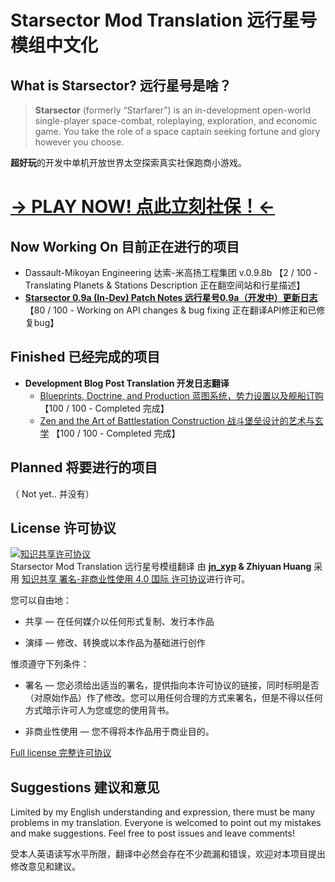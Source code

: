 # Starsector Mod Translation 远行星号模组中文化

## What is Starsector? 远行星号是啥？

>**Starsector** (formerly “Starfarer”) is an in-development open-world single-player space-combat, roleplaying, exploration, and economic game. You take the role of a space captain seeking fortune and glory however you choose.

**超好玩**的开发中单机开放世界太空探索真实社保跑商小游戏。

# <a href = "http://fractalsoftworks.com/" target = "_blank">→ PLAY NOW! 点此立刻社保！←</a>

## Now Working On 目前正在进行的项目 
- Dassault-Mikoyan Engineering 达索-米高扬工程集团 v.0.9.8b
【2 / 100 - Translating Planets & Stations Description 正在翻空间站和行星描述】
- **<a href="Blog Translation\20180601 - Starsector 0.9a (In-Dev) Patch Notes/20180601-chs.md">Starsector 0.9a (In-Dev) Patch Notes 远行星号0.9a（开发中）更新日志</a>**
【80 / 100 - Working on API changes & bug fixing 正在翻译API修正和已修复bug】

## Finished 已经完成的项目
- **Development Blog Post Translation 开发日志翻译**
     - <a href="Blog Translation/20180212 - Blueprints, Doctrine, and Production/20180212-chs.md">Blueprints, Doctrine, and Production 蓝图系统，势力设置以及舰船订购</a>
    【100 / 100 - Completed 完成】
     - <a href="Blog Translation/20180302 - Zen and the Art of Battlestation Construction/20180302-chs.md">Zen and the Art of Battlestation Construction 战斗堡垒设计的艺术与玄学</a>
    【100 / 100 - Completed 完成】

## Planned 将要进行的项目
（ Not yet.. 并没有）

## License 许可协议
<a rel="license" href="http://creativecommons.org/licenses/by-nc/4.0/"><img alt="知识共享许可协议" style="border-width:0" src="https://i.creativecommons.org/l/by-nc/4.0/88x31.png" /></a><br /><span xmlns:dct="http://purl.org/dc/terms/" property="dct:title">Starsector Mod Translation 远行星号模组翻译</span> 由 <b><a xmlns:cc="http://creativecommons.org/ns#" href="https://github.com/jnxyp/Starsector-Mod-Translation" property="cc:attributionName" rel="cc:attributionURL">jn_xyp</a> & Zhiyuan Huang</b> 采用 <a rel="license" href="http://creativecommons.org/licenses/by-nc/4.0/">知识共享 署名-非商业性使用 4.0 国际 许可协议</a>进行许可。

您可以自由地：

- 共享 — 在任何媒介以任何形式复制、发行本作品
	
- 演绎 — 修改、转换或以本作品为基础进行创作

惟须遵守下列条件：

- 署名 — 您必须给出适当的署名，提供指向本许可协议的链接，同时标明是否（对原始作品）作了修改。您可以用任何合理的方式来署名，但是不得以任何方式暗示许可人为您或您的使用背书。

- 非商业性使用 — 您不得将本作品用于商业目的。

[Full license 完整许可协议](LICENSE.txt)

## Suggestions 建议和意见

Limited by my English understanding and expression, there must be many problems in my translation. Everyone is welcomed to point out my mistakes and make suggestions. Feel free to post issues and leave comments!

受本人英语读写水平所限，翻译中必然会存在不少疏漏和错误，欢迎对本项目提出修改意见和建议。
